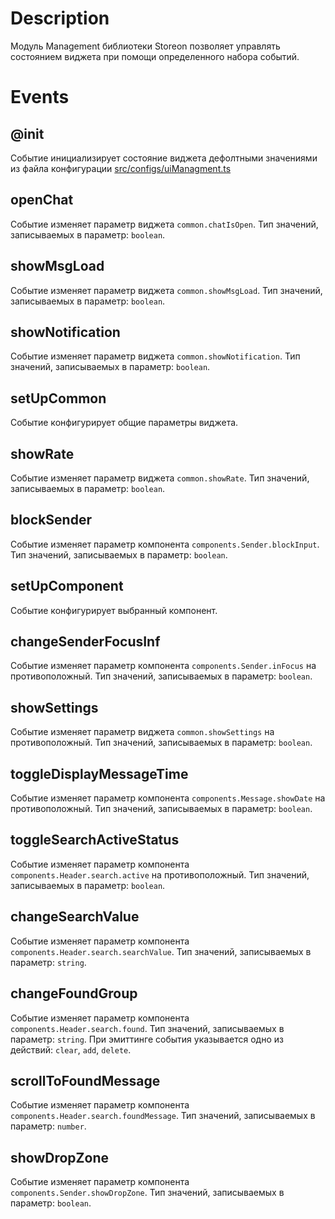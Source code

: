 # Description

Модуль Management библиотеки Storeon позволяет управлять состоянием виджета при помощи определенного набора событий.

# Events

## @init
Событие инициализирует состояние виджета дефолтными значениями из файла конфигурации [src/configs/uiManagment.ts](https://github.com/sovaai/chatKit-lib/blob/master/src/configs/uiManagment.ts)

## openChat
Событие изменяет параметр виджета `common.chatIsOpen`. Тип значений, записываемых в параметр: `boolean`.

## showMsgLoad
Событие изменяет параметр виджета `common.showMsgLoad`. Тип значений, записываемых в параметр: `boolean`.

## showNotification
Событие изменяет параметр виджета `common.showNotification`. Тип значений, записываемых в параметр: `boolean`.

## setUpCommon
Событие конфигурирует общие параметры виджета.

## showRate
Событие изменяет параметр виджета `common.showRate`. Тип значений, записываемых в параметр: `boolean`.

## blockSender
Событие изменяет параметр компонента `components.Sender.blockInput`. Тип значений, записываемых в параметр: `boolean`.

## setUpComponent
Событие конфигурирует выбранный компонент.

## changeSenderFocusInf
Событие изменяет параметр компонента `components.Sender.inFocus` на противоположный. Тип значений, записываемых в параметр: `boolean`.

## showSettings
Событие изменяет параметр виджета `common.showSettings` на противоположный. Тип значений, записываемых в параметр: `boolean`.

## toggleDisplayMessageTime
Событие изменяет параметр компонента `components.Message.showDate` на противоположный. Тип значений, записываемых в параметр: `boolean`.

## toggleSearchActiveStatus
Событие изменяет параметр компонента `components.Header.search.active` на противоположный. Тип значений, записываемых в параметр: `boolean`.

## changeSearchValue
Событие изменяет параметр компонента `components.Header.search.searchValue`. Тип значений, записываемых в параметр: `string`.

## changeFoundGroup
Событие изменяет параметр компонента `components.Header.search.found`. Тип значений, записываемых в параметр: `string`. При эмиттинге события указывается одно из действий: `clear`, `add`, `delete`.

## scrollToFoundMessage
Событие изменяет параметр компонента `components.Header.search.foundMessage`. Тип значений, записываемых в параметр: `number`.

## showDropZone
Событие изменяет параметр компонента `components.Sender.showDropZone`. Тип значений, записываемых в параметр: `boolean`.
